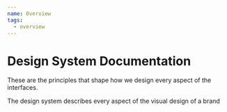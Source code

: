 ```yaml
---
name: Overview
tags:
  - overview
---
```


# Design System Documentation

These are the principles that shape how we design every aspect of the interfaces.

The design system describes every aspect of the visual design of a brand

